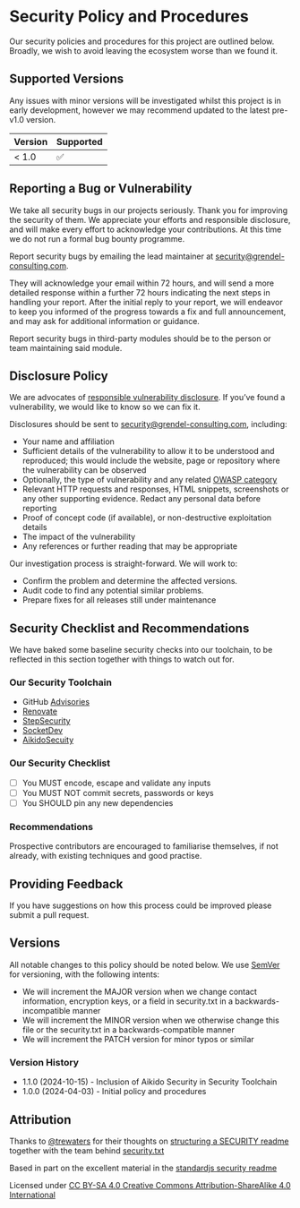 # Security Policy and Procedures

Our security policies and procedures for this project are outlined below. Broadly,
we wish to avoid leaving the ecosystem worse than we found it.

## Supported Versions

Any issues with minor versions will be investigated whilst this project is in early
development, however we may recommend updated to the latest pre-v1.0 version.

| Version | Supported          |
| ------- | ------------------ |
| < 1.0   | :white_check_mark: |

## Reporting a Bug or Vulnerability

We take all security bugs in our projects seriously. Thank you for improving the
security of them. We appreciate your efforts and responsible disclosure, and will
make every effort to acknowledge your contributions. At this time we do not run
a formal bug bounty programme.

Report security bugs by emailing the lead maintainer at
[security@grendel-consulting.com][security].

They will acknowledge your email within 72 hours, and will send a more detailed
response within a further 72 hours indicating the next steps in handling your
report. After the initial reply to your report, we will endeavor to keep you
informed of the progress towards a fix and full announcement, and may ask for
additional information or guidance.

Report security bugs in third-party modules should be to the person or team
maintaining said module.

## Disclosure Policy

We are advocates of [responsible vulnerability disclosure][disclosure]. If you’ve
found a vulnerability, we would like to know so we can fix it.

Disclosures should be sent to [security@grendel-consulting.com][security], including:

- Your name and affiliation
- Sufficient details of the vulnerability to allow it to be understood and
  reproduced; this would include the website, page or repository where the
  vulnerability can be observed
- Optionally, the type of vulnerability and any related [OWASP category][category]
- Relevant HTTP requests and responses, HTML snippets, screenshots or any other
  supporting evidence. Redact any personal data before reporting
- Proof of concept code (if available), or non-destructive exploitation details
- The impact of the vulnerability
- Any references or further reading that may be appropriate

Our investigation process is straight-forward. We will work to:

- Confirm the problem and determine the affected versions.
- Audit code to find any potential similar problems.
- Prepare fixes for all releases still under maintenance

## Security Checklist and Recommendations

We have baked some baseline security checks into our toolchain, to be reflected
in this section together with things to watch out for.

### Our Security Toolchain

- GitHub [Advisories](https://github.com/grendel-consulting/steampipe-plugin-kolide/security/advisories)
- [Renovate](https://renovate.whitesourcesoftware.com/)
- [StepSecurity](https://www.stepsecurity.io/)
- [SocketDev](https://socket.dev/)
- [AikidoSecuity](https://www.aikido.dev/)

### Our Security Checklist

- [ ] You MUST encode, escape and validate any inputs
- [ ] You MUST NOT commit secrets, passwords or keys
- [ ] You SHOULD pin any new dependencies

### Recommendations

Prospective contributors are encouraged to familiarise themselves, if not already,
with existing techniques and good practise.

## Providing Feedback

If you have suggestions on how this process could be improved please submit a
pull request.

## Versions

All notable changes to this policy should be noted below. We use
[SemVer](https://semver.org) for versioning, with the following intents:

- We will increment the MAJOR version when we change contact information,
  encryption keys, or a field in security.txt in a backwards-incompatible manner
- We will increment the MINOR version when we otherwise change this file or the
  security.txt in a backwards-compatible manner
- We will increment the PATCH version for minor typos or similar

### Version History

- 1.1.0 (2024-10-15) - Inclusion of Aikido Security in Security Toolchain
- 1.0.0 (2024-04-03) - Initial policy and procedures

## Attribution

Thanks to [@trewaters](https://github.com/trewaters) for their thoughts on
[structuring a SECURITY readme](https://github.com/Trewaters/security-README)
together with the team behind [security.txt](https://securitytxt.org/)

Based in part on the excellent material in the [standardjs security readme](https://github.com/standard/.github/blob/master/SECURITY.md)

Licensed under [CC BY-SA 4.0 Creative Commons Attribution-ShareAlike 4.0 International](https://creativecommons.org/licenses/by-sa/4.0/)

[security]: mailto:security@grendel-consulting.com
[disclosure]: https://cheatsheetseries.owasp.org/cheatsheets/Vulnerability_Disclosure_Cheat_Sheet.html#responsible-or-coordinated-disclosure
[category]: https://owasp.org/www-project-top-ten/
